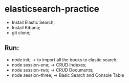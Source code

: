 # elasticsearch-practice

- Install Elastic Search;
- Install Kibana;
- git clone;

## Run:

- node init; -> to import all the books to elastic search;
- node session-one; -> CRUD Indexes;
- node session-two; -> CRUD Documents;
- node session-three; -> Basic Search and Console Table